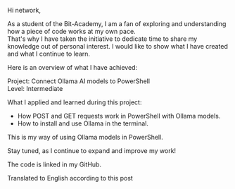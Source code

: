 Hi network,

As a student of the Bit-Academy, I am a fan of exploring and understanding how a piece of code works at my own pace.  
That's why I have taken the initiative to dedicate time to share my knowledge out of personal interest. I would like to show what I have created and what I continue to learn.

Here is an overview of what I have achieved:

Project: Connect Ollama AI models to PowerShell  
Level: Intermediate

What I applied and learned during this project:  
- How POST and GET requests work in PowerShell with Ollama models.  
- How to install and use Ollama in the terminal.

This is my way of using Ollama models in PowerShell.

Stay tuned, as I continue to expand and improve my work!

The code is linked in my GitHub.

Translated to English according to this post []()
